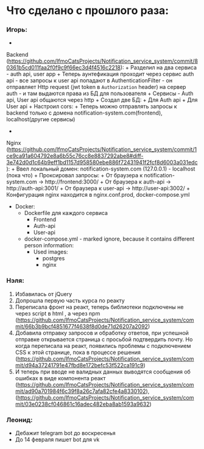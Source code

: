 # Что сделано с прошлого раза:

### Игорь:

+
Backend (https://github.com/IfmoCatsProjects/Notification_service_system/commit/80361b5cd011faa2f0f9c9f66ec3d4f4516c2218):
    + Разделил на два сервиса - auth api, user app
    + Теперь аунтефикация проходит через сервис auth api - все запросы к user api попадают в AuthenticationFilter - он
      отправляет Http request (jwt token в `Authorization` header) на сервер auth - и там выдаются права из БД для
      пользователя
    + Сервисы - Auth api, User api общаются через http
    + Создал две БД:
        + Для Auth api
        + Для User api
    + Настроил cors:
    + Теперь можно отправлять запросы к backend только с домена notification-system.com(frontend), localhost(другие
      сервисы)

+
Nginx (https://github.com/IfmoCatsProjects/Notification_service_system/commit/1ce9ca91a604792e8a6b55c76cc8e8837292abe8#diff-3e742d0d1c64b9eff1bd1157d958580ebe886f72431941f2fcf8d6003a031edc):
    + Ввел локальный домен: notification-system.com (127.0.0.1) - localhost (пока что)
    + Проксировал запросы:
        + От браузера к notification-system.com -> http://frontend:3000/
        + От браузера к auth-api -> http://auth-api:3001/
        + От браузера к user-api -> http://user-api:3002/
        + Конфигурация nginx находится в nginx.conf.prod, docker-compose.yml

+ Docker:
    + Dockerfile для каждого сервиса
        + Frontend
        + Auth-api
        + User-api
    + docker-compose.yml - marked ignore, because it contains different person information:
        + Used images:
            + postgres
            + nginx

### Нэля:

1. Избавилась от jQuery
2. Допрошла первую часть курса по реакту
3. Переписала фронт на реакт, теперь библиотеки подключены не через script в html , а через
   npm (https://github.com/IfmoCatsProjects/Notification_service_system/commit/66b3b9bcf4851677f4638f8d0de71d26207a2092)
4. Добавила отправку запросов и обработку ответов, при успешной отправке открывается страница с просьбой подтвердить
   почту. Но когда переписала на реакт, появились проблемы с подключением CSS к этой странице, пока в процессе
   решения (https://github.com/IfmoCatsProjects/Notification_service_system/commit/d94a37241791e47fbd8e172befc53f522ca191c9)
5. И теперь при вводе не валидных данных выводятся сообщения об ошибках в виде компонента
   реакт (https://github.com/IfmoCatsProjects/Notification_service_system/commit/ad90a701984f6c39f8a26c7afa82cfe4a8330102), (https://github.com/IfmoCatsProjects/Notification_service_system/commit/03e0238cf046861c16adec482eba8ab1593a9632)

### Леонид:

+ Дебажит telegram bot до воскресенья
+ До 14 февраля пишет bot для vk